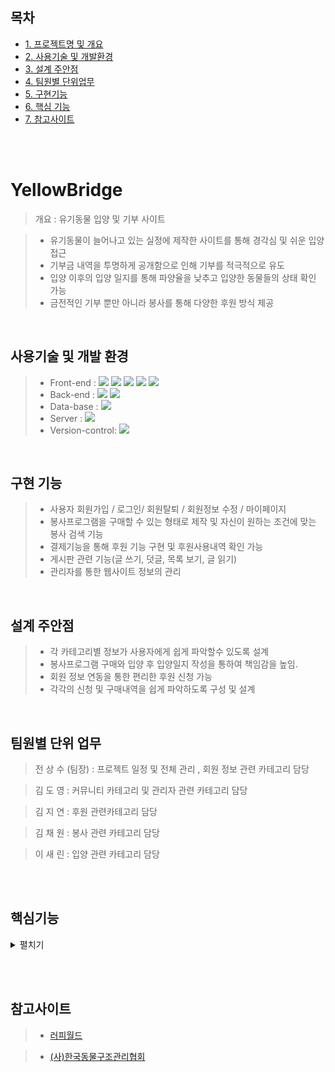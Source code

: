 ## 목차
  - [1. 프로젝트명 및 개요](#YellowBridge)
  - [2. 사용기술 및 개발환경](#사용기술-및-개발-환경)
  - [3. 설계 주안점](#설계-주안점)
  - [4. 팀원별 단위업무](#팀원별-단위-업무)
  - [5. 구현기능](#구현-기능)
  - [6. 핵심 기능](#핵심기능)
  - [7. 참고사이트](#참고사이트)


<br>
<br>
 

# YellowBridge



> 개요 : 유기동물 입양 및 기부 사이트

> + 유기동물이 늘어나고 있는 실정에 제작한 사이트를 통해 경각심 및 쉬운 입양 접근 
> + 기부금 내역을 투명하게 공개함으로 인해 기부를 적극적으로 유도 
> + 입양 이후의 입양 일지를 통해 파양율을 낮추고 입양한 동물들의 상태 확인 가능
> + 금전적인 기부 뿐만 아니라 봉사를 통해 다양한 후원 방식 제공

<br>

## 사용기술 및 개발 환경
> + Front-end : <img src="https://img.shields.io/badge/html-E34F26?style=for-the-badge&logo=html5&logoColor=white">  <img src="https://img.shields.io/badge/css-1572B6?style=for-the-badge&logo=css3&logoColor=white">  <img src="https://img.shields.io/badge/javascript-F7DF1E?style=for-the-badge&logo=javascript&logoColor=black"> <img src="https://img.shields.io/badge/jquery-0769AD?style=for-the-badge&logo=jquery&logoColor=white">  <img src="https://img.shields.io/badge/bootstrap-7952B3?style=for-the-badge&logo=bootstrap&logoColor=white">
> + Back-end : <img src="https://img.shields.io/badge/JAVA-007396?style=for-the-badge&logo=java&logoColor=white">  <img src="https://img.shields.io/badge/Spring-6DB33F?style=for-the-badge&logo=Spring&logoColor=white">   
> + Data-base : <img src="https://img.shields.io/badge/oracle-F80000?style=for-the-badge&logo=oracle&logoColor=white">
> + Server : <img src="https://img.shields.io/badge/github-181717?style=for-the-badge&logo=github&logoColor=white">  
> + Version-control: <img src="https://img.shields.io/badge/apache tomcat-F8DC75?style=for-the-badge&logo=apachetomcat&logoColor=white">

<br>

## 구현 기능 
> + 사용자 회원가입 / 로그인/ 회원탈퇴 / 회원정보 수정 / 마이페이지
> + 봉사프로그램을 구매할 수 있는 형태로 제작 및 자신이 원하는 조건에 맞는 봉사 검색 기능
> + 결제기능을 통해 후원 기능 구현 및 후원사용내역 확인 가능
> + 게시판 관련 기능(글 쓰기, 덧글, 목록 보기, 글 읽기)
> + 관리자를 통한 웹사이트 정보의 관리

<br>

## 설계 주안점
> + 각 카테고리별 정보가 사용자에게  쉽게 파악할수 있도록 설계 
> + 봉사프로그램 구매와 입양 후 입양일지 작성을 통하여 책임감을 높임. 
> + 회원 정보 연동을  통한 편리한 후원 신청 가능
> + 각각의 신청 및 구매내역을 쉽게 파악하도록 구성 및 설계


 <br>


## 팀원별 단위 업무
> 전 상 수 (팀장)     : 프로젝트 일정 및 전체 관리 , 회원 정보 관련 카테고리 담당 

> 김 도 영           : 커뮤니티 카테고리 및 관리자 관련 카테고리 담당

> 김 지 연           : 후원 관련카테고리 담당 

> 김 채 원           : 봉사 관련 카테고리 담당

> 이 새 린           : 입양 관련 카테고리 담당




 <br><br>
## 핵심기능
<details><summary> 펼치기 </summary>

<img src ="https://user-images.githubusercontent.com/75979713/128276072-077e970d-7486-444f-9ec0-31f3de7b27a1.png" width="50%" height="50%">  

* 사이트의 메인페이지 
  * 입양동물, 봉사, 입양일지, 공지사항을 사용자 조회순으로 보여줌으로써 사용자에게 정보 제공 


<br><br>

<img src ="https://user-images.githubusercontent.com/75979713/128276171-b3f34e28-0004-4487-9e10-c5c827e1b0ae.png" width="40%" height="50%">  <img src ="https://user-images.githubusercontent.com/75979713/128276231-c2b1e2de-f615-4b49-8e3d-ad7fb1824c91.png" width="40%" height="40%">

* 입양 카테고리 
  * 입양동물들의 대한 정보를 사용자에게 제공 
  * 입양을 위한 양식을 제공함으로써 사용자의 손쉬운 접근 유도

<br><br>



<img src ="https://user-images.githubusercontent.com/75979713/128277309-6e2b7ee1-4379-4916-b578-59871367cd2d.png" width="370" height="370">  <img src ="https://user-images.githubusercontent.com/75979713/128277345-554da238-b6ae-45c6-bedd-aa0174b5b2a4.png" width="370" height="370">

* 봉사 카테고리 
  * 봉사시설에 대한 정보를 사용자에게 제공 
  * API들을 사용하여 사용자에게 봉사시설에 대한 설명과 봉사신청을 진행 가능
  
<br><br>
  
  
<img src ="https://user-images.githubusercontent.com/75979713/128277377-0da26aa3-296d-401b-8396-95c29a39a90b.png" width="370" height="370">  <img src ="https://user-images.githubusercontent.com/75979713/128277425-18e96a88-05dd-4d85-92d3-50fd1c16f877.png" width="370" height="370">

* 후원 카테고리 
  * 사용자의 정보를 입력하고 결제API를 사용하여 결제 가능 
  * 사용자 본인이 후원한 정보를 기간별로 정보 제공 
  
</details>


<br><br>
## 참고사이트 
> - [러피월드](https://luppyworld.com/VolunteerApply)

> - [(사)한국동물구조관리협회](http://www.karma.or.kr/)





